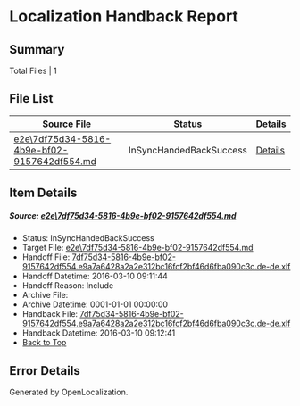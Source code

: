 # <a name='report-top'></a> Localization Handback Report

## Summary
 Total Files | 1

## File List
 Source File | Status | Details 
 ----------- | ------ | ------- 
 [e2e\7df75d34-5816-4b9e-bf02-9157642df554.md](https://github.com/OpenLocalizationTest/oltest/blob/2cf306cf14381345d79c9f02d2b626e042cb1597/e2e/7df75d34-5816-4b9e-bf02-9157642df554.md) | InSyncHandedBackSuccess | [Details](#32f4dfd02b51f9a48a5d95f3f21bed0483372f403)

## Item Details
##### <a name='32f4dfd02b51f9a48a5d95f3f21bed0483372f403'></a> Source: [e2e\7df75d34-5816-4b9e-bf02-9157642df554.md](https://github.com/OpenLocalizationTest/oltest/blob/2cf306cf14381345d79c9f02d2b626e042cb1597/e2e/7df75d34-5816-4b9e-bf02-9157642df554.md)
* Status: InSyncHandedBackSuccess
* Target File: [e2e\7df75d34-5816-4b9e-bf02-9157642df554.md](https://github.com/OpenLocalizationTestOrg/oltest.de-de/blob/0c60097e3fb73ffc549ba27b0cf15851a75d9ddd/e2e/7df75d34-5816-4b9e-bf02-9157642df554.md)
* Handoff File: [7df75d34-5816-4b9e-bf02-9157642df554.e9a7a6428a2a2e312bc16fcf2bf46d6fba090c3c.de-de.xlf](https://github.com/OpenLocalizationTestOrg/olhandoff/blob/bc892e0fea0d423fef6d4a6fdf90cd2bb88a0782/ol-handoff/OpenLocalizationTestOrg/oltest.de-de/xinjiang/ht/7df75d34-5816-4b9e-bf02-9157642df554.e9a7a6428a2a2e312bc16fcf2bf46d6fba090c3c.de-de.xlf)
* Handoff Datetime: 2016-03-10 09:11:44
* Handoff Reason: Include
* Archive File: 
* Archive Datetime: 0001-01-01 00:00:00
* Handback File: [7df75d34-5816-4b9e-bf02-9157642df554.e9a7a6428a2a2e312bc16fcf2bf46d6fba090c3c.de-de.xlf](https://github.com/OpenLocalizationTestOrg/olhandback/blob/0058612b9b3f85d43c3ba3b54e1d7f8efeff25ef/ol-handback/OpenLocalizationTestOrg/oltest.de-de/xinjiang/ht/7df75d34-5816-4b9e-bf02-9157642df554.e9a7a6428a2a2e312bc16fcf2bf46d6fba090c3c.de-de.xlf)
* Handback Datetime: 2016-03-10 09:12:41
* [Back to Top](#report-top)


## Error Details

Generated by OpenLocalization.

